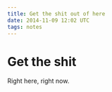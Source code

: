 ```yaml
---
title: Get the shit out of here
date: 2014-11-09 12:02 UTC
tags: notes
---
```


# Get the shit

Right here, right now.